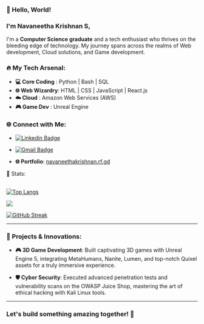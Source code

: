 ### 👋 Hello, World!

### I'm **Navaneetha Krishnan S**, 

I'm a **Computer Science graduate** and a tech enthusiast who thrives on the bleeding edge of technology. My journey spans across the realms of Web development, Cloud solutions, and Game development.

### 🔥 My Tech Arsenal:

- **💻 Core Coding** : Python | Bash | SQL
- **🌐 Web Wizardry**: HTML | CSS | JavaScript | React.js
- **☁️ Cloud**       : Amazon Web Services (AWS)
- **🎮 Game Dev**    : Unreal Engine

### 🌐 Connect with Me:

- [![Linkedin Badge](https://img.shields.io/badge/-NavaneethaKrishnan-blue?style=flat-square&logo=Linkedin&logoColor=white&link=https://www.linkedin.com/in/riti2409/)](https://www.linkedin.com/in/navaneetha-krishnan-s/)
  
- [![Gmail Badge](https://img.shields.io/badge/-krish.cgac@gmail.com-c14438?style=flat-square&logo=Gmail&logoColor=white&link=mailto:krish.cgac@gmail.com)](mailto:krish.cgac@gmail.com)
  
- **🌐 Portfolio**: [navaneethakrishnan.rf.gd](https://navaneethakrishnan.rf.gd)

📶 Stats:<br><br>

 [![Top Langs](https://github-readme-stats.vercel.app/api/top-langs/?username=Navaneetha-Krishnan-S&theme=dark&layout=compact&align=right&width=40%)](https://github.com/anuraghazra/github-readme-stats)

 ![](https://github-readme-streak-stats.herokuapp.com/?user=Navaneetha-Krishnan-S&theme=highcontrast&hide_border=false)

 [![GitHub Streak](https://github-readme-streak-stats.herokuapp.com/?user=Navaneetha-Krishnan-S&currStreakNum=2FD3EB&fire=pink&sideLabels=F00&theme=nightowl)](https://git.io/streak-stats)  

 
 ---

### 🚀 Projects & Innovations:

- **🎮 3D Game Development**: Built captivating 3D games with Unreal Engine 5, integrating MetaHumans, Nanite, Lumen, and top-notch Quixel assets for a truly immersive experience.
  
- **🛡️ Cyber Security**: Executed advanced penetration tests and vulnerability scans on the OWASP Juice Shop, mastering the art of ethical hacking with Kali Linux tools.

---

### Let's build something amazing together! 🚀
